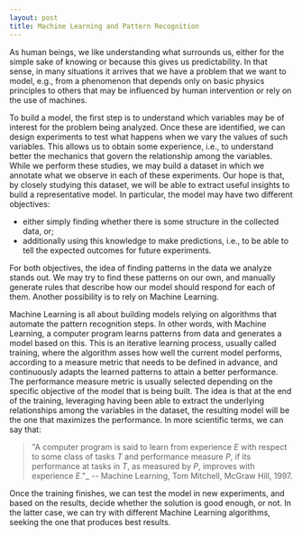 ```yaml
---
layout: post
title: Machine Learning and Pattern Recognition
---
```


As human beings, we like understanding what surrounds us, either for the simple sake of knowing or because this gives us predictability.
In that sense, in many situations it arrives that we have a problem that we want to model, e.g., from a phenomenon that depends only on basic physics principles to others that may be influenced by human intervention or rely on the use of machines.

To build a model, the first step is to understand which variables may be of interest for the problem being analyzed.
Once these are identified, we can design experiments to test what happens when we vary the values of such variables.
This allows us to obtain some experience, i.e., to understand better the mechanics that govern the relationship among the variables. 
While we perform these studies, we may build a dataset in which we annotate what we observe in each of these experiments.
Our hope is that, by closely studying this dataset, we will be able to extract useful insights to build a representative model.
In particular, the model may have two different objectives: 

  - either simply finding whether there is some structure in the collected data, or;
  - additionally using this knowledge to make predictions, i.e., to be able to tell the expected outcomes for future experiments.

For both objectives, the idea of finding patterns in the data we analyze stands out.
We may try to find these patterns on our own, and manually generate rules that describe how our model should respond for each of them.
Another possibility is to rely on Machine Learning. 

Machine Learning is all about building models relying on algorithms that automate the pattern recognition steps.
In other words, with Machine Learning, a computer program learns patterns from data and generates a model based on this.
This is an iterative learning process, usually called training, where the algorithm asses how well the current model performs, according to a measure metric that needs to be defined in advance, and continuously adapts the learned patterns to attain a better performance. 
The performance measure metric is usually selected depending on the specific objective of the model that is being built.
The idea is that at the end of the training, leveraging having been able to extract the underlying relationships among the variables in the dataset, the resulting model will be the one that maximizes the performance. In more scientific terms, we can say that:

>"A computer program is said to learn from experience $E$ with respect to some class of tasks $T$ and performance measure $P$, if its performance at tasks in $T$, as measured by $P$, improves with experience $E$."_ -- Machine Learning, Tom Mitchell, McGraw Hill, 1997. 

Once the training finishes, we can test the model in new experiments, and based on the results, decide whether the solution is good enough, or not.
In the latter case, we can try with different Machine Learning algorithms, seeking the one that produces best results.